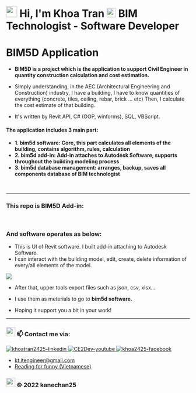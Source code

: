 # <img src="https://github.com/kanechan25/kanechan25/blob/main/img/interface/logo_ce2dev.png" width="30px"> Hi, I'm Khoa Tran <img src="https://media.giphy.com/media/hvRJCLFzcasrR4ia7z/giphy.gif" width="25px" height="25px"> BIM Technologist - Software Developer 
# BIM5D Application
- <strong>BIM5D is a project which is the application to support Civil Engineer in quantity construction calculation and cost estimation. </strong>
- Simply understanding, in the AEC (Architectural Engineering and Construction) industry, I have a building, I have to know quantities of everything (concrete, tiles, ceiling, rebar, brick ... etc)
Then, I calculate the cost estimate of that building.

- It's written by Revit API, C# (OOP, winforms), SQL, VBScript.
<h4>The application includes 3 main part: </h4>
<strong>
	<ul>
	<li>1. bim5d software: Core, this part calculates all elements of the building, contains algorithm, rules, calculation</li>
	<li>2. bim5d add-in: Add-in attaches to Autodesk Software, supports throughout the building modeling process</li>
	<li>3. bim5d database management: arranges, backup, saves all components database of BIM technologist</li>
	</ul>
</strong>
&nbsp;

---
<h3>This repo is BIM5D Add-in: </h3>

&nbsp;
### And software operates as below:
- This is UI of Revit software. I built add-in attaching to Autodesk Software.
- I can interact with the building model, edit, create, delete information of every/all elements of the model.

<img src="https://github.com/kanechan25/bim5d_addin/blob/main/BIM_5D_addin.gif">
  
- After that, upper tools export files such as json, csv, xlsx... 
- I use them as meterials to go to <strong> bim5d software.</strong>

- Hoping it support you a bit in your work!
---
### <img src="https://github.com/kanechan25/kanechan25/blob/main/img/interface/logo_ce2dev.png" width="25px"> 📫 Contact me via:
  <a href="https://www.linkedin.com/in/khoatran2425/" target="blank">
    <img src="https://img.icons8.com/bubbles/100/000000/linkedin.png" alt="khoatran2425-linkedin" />
  </a>
  <a href="https://www.youtube.com/c/CE2Dev" target="blank">
    <img src="https://img.icons8.com/bubbles/100/000000/youtube-squared.png" alt="CE2Dev-youtube" />
  </a>
  <a href="https://www.facebook.com/khoa2425/" target="blank">
    <img src="https://img.icons8.com/bubbles/100/000000/facebook-new.png" alt="khoa2425-facebook" />
  </a>


  <br />

- kt.itengineer@gmail.com
- [Reading for funny (Vietnamese)](https://ngoatv.blogspot.com/)
### <img src="https://github.com/kanechan25/kanechan25/blob/main/img/interface/logo_ce2dev.png" width="25px"> © 2022 kanechan25
